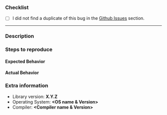 ### Checklist

- [ ] I did not find a duplicate of this bug in the [Github Issues](https://github.com/cppbits/Core/issues) section.

----------

### Description
<!--
If your issue is a bugreport, this means describing what you did,
what did you want to happen and what actually did happen.
-->


### Steps to reproduce
<!--
Please provide a minimal set of steps to reproduce the problem.

Usually this means providing a small and self-contained code using
this library, and specifying compiler flags/tools used if relevant.
-->

#### Expected Behavior
<!--
The behavior that was expected.
-->

#### Actual Behavior
<!--
The actual behavior exhibited.
-->

### Extra information
<!--
Fill in any extra information that might be important for your issue.
-->
* Library version: **X.Y.Z**
* Operating System: **<OS name & Version>**
* Compiler: **<Compiler name & Version>**
